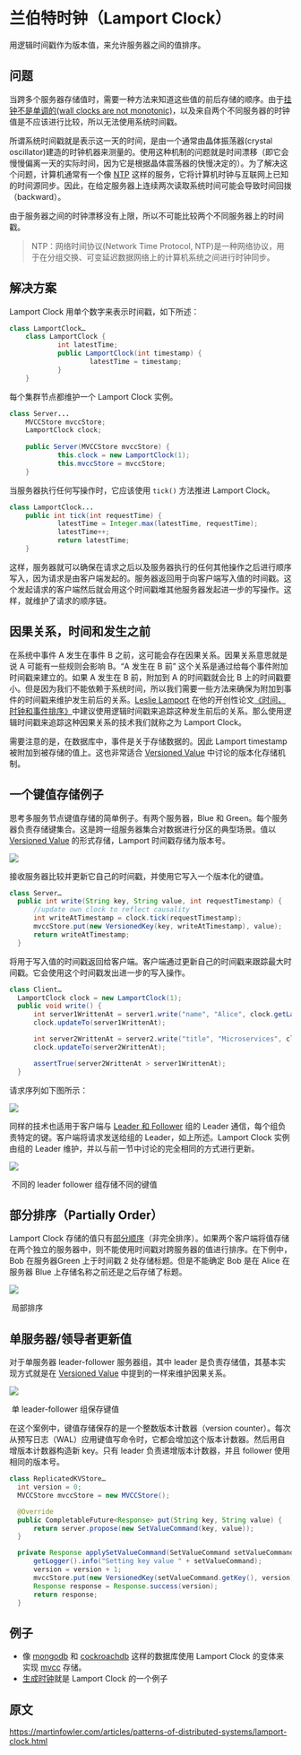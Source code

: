 # 兰伯特时钟（Lamport Clock）

用逻辑时间戳作为版本值，来允许服务器之间的值排序。

## 问题

当跨多个服务器存储值时，需要一种方法来知道这些值的前后存储的顺序。由于[挂钟不是单调的(wall clocks are not monotonic)](https://martinfowler.com/articles/patterns-of-distributed-systems/time-bound-lease.html#wall-clock-not-monotonic)，以及来自两个不同服务器的时钟值是不应该进行比较，所以无法使用系统时间戳。

所谓系统时间戳就是表示这一天的时间，是由一个通常由晶体振荡器(crystal oscillator)建造的时钟机器来测量的。使用这种机制的问题就是时间漂移（即它会慢慢偏离一天的实际时间，因为它是根据晶体震荡器的快慢决定的）。为了解决这个问题，计算机通常有一个像 [NTP](https://en.wikipedia.org/wiki/Network_Time_Protocol) 这样的服务，它将计算机时钟与互联网上已知的时间源同步。因此，在给定服务器上连续两次读取系统时间可能会导致时间回拨（backward）。

由于服务器之间的时钟漂移没有上限，所以不可能比较两个不同服务器上的时间戳。

> NTP：网络时间协议(Network Time Protocol, NTP)是一种网络协议，用于在分组交换、可变延迟数据网络上的计算机系统之间进行时钟同步。

## 解决方案

Lamport Clock 用单个数字来表示时间戳，如下所述：

```java
class LamportClock…
	class LamportClock {
			int latestTime;
			public LamportClock(int timestamp) {
					latestTime = timestamp;
			}
	}
```

每个集群节点都维护一个 Lamport Clock 实例。

```java
class Server...
	MVCCStore mvccStore;
	LamportClock clock;
	
	public Server(MVCCStore mvccStore) {
			this.clock = new LamportClock(1);
			this.mvccStore = mvccStore;
	}
```

当服务器执行任何写操作时，它应该使用 `tick()` 方法推进 Lamport Clock。

```java
class LamportClock...
	public int tick(int requestTime) {
			latestTime = Integer.max(latestTime, requestTime);
			latestTime++;
			return latestTime;
	}
```

这样，服务器就可以确保在请求之后以及服务器执行的任何其他操作之后进行顺序写入，因为请求是由客户端发起的。服务器返回用于向客户端写入值的时间戳。这个发起请求的客户端然后就会用这个时间戳堆其他服务器发起进一步的写操作。这样，就维护了请求的顺序链。

## 因果关系，时间和发生之前

在系统中事件 A 发生在事件 B 之前，这可能会存在因果关系。因果关系意思就是说 A 可能有一些规则会影响 B。“A 发生在 B 前” 这个关系是通过给每个事件附加时间戳来建立的。如果 A 发生在 B 前，附加到 A 的时间戳就会比 B 上的时间戳要小。但是因为我们不能依赖于系统时间，所以我们需要一些方法来确保为附加到事件的时间戳来维护发生前后的关系。[Leslie Lamport](https://en.wikipedia.org/wiki/Leslie_Lamport) 在他的开创性论文[《时间，时钟和事件排序》](https://lamport.azurewebsites.net/pubs/time-clocks.pdf)中建议使用逻辑时间戳来追踪这种发生前后的关系。那么使用逻辑时间戳来追踪这种因果关系的技术我们就称之为 Lamport Clock。

需要注意的是，在数据库中，事件是关于存储数据的。因此 Lamport timestamp 被附加到被存储的值上。这也非常适合 [Versioned Value](Versioned-Value.md) 中讨论的版本化存储机制。

## 一个键值存储例子

思考多服务节点键值存储的简单例子。有两个服务器，Blue 和 Green。每个服务器负责存储键集合。这是跨一组服务器集合对数据进行分区的典型场景。值以 [Versioned Value](Versioned-Value.md) 的形式存储，Lamport 时间戳存储为版本号。

![](../asserts/two-servers-each-with-specific-key-range.svg)

接收服务器比较并更新它自己的时间戳，并使用它写入一个版本化的键值。

```java
class Server… 
  public int write(String key, String value, int requestTimestamp) {
      //update own clock to reflect causality
      int writeAtTimestamp = clock.tick(requestTimestamp);
      mvccStore.put(new VersionedKey(key, writeAtTimestamp), value);
      return writeAtTimestamp;
  }
```

将用于写入值的时间戳返回给客户端。客户端通过更新自己的时间戳来跟踪最大时间戳。它会使用这个时间戳发出进一步的写入操作。

```java
class Client… 
  LamportClock clock = new LamportClock(1);
  public void write() {
      int server1WrittenAt = server1.write("name", "Alice", clock.getLatestTime());
      clock.updateTo(server1WrittenAt);

      int server2WrittenAt = server2.write("title", "Microservices", clock.getLatestTime());
      clock.updateTo(server2WrittenAt);

      assertTrue(server2WrittenAt > server1WrittenAt);
  }
```

请求序列如下图所示：

![](../asserts/lamport-clock-request-sequence.svg)

同样的技术也适用于客户端与 [Leader 和 Follower](Leader-And-Followers.md) 组的 Leader 通信，每个组负责特定的键。客户端将请求发送给组的 Leader，如上所述。Lamport Clock 实例由组的 Leader 维护，并以与前一节中讨论的完全相同的方式进行更新。

![](../asserts/different-keys-different-servers.svg)

​																				不同的 leader follower 组存储不同的键值

## 部分排序（Partially Order）

Lamport Clock 存储的值只有[部分顺序](https://en.wikipedia.org/wiki/Partially_ordered_set)（非完全排序）。如果两个客户端将值存储在两个独立的服务器中，则不能使用时间戳对跨服务器的值进行排序。在下例中，Bob 在服务器Green 上于时间戳 2 处存储标题。但是不能确定 Bob 是在 Alice 在服务器 Blue 上存储名称之前还是之后存储了标题。

![](../asserts/two-clients-two-separate-servers.svg)

​																						局部排序

## 单服务器/领导者更新值

对于单服务器 leader-follower 服务器组，其中 leader 是负责存储值，其基本实现方式就是在 [Versioned Value](Versioned-Value.md) 中提到的一样来维护因果关系。

![](../asserts/single-servergroup-kvstore.svg)

​																					单 leader-follower 组保存键值

在这个案例中，键值存储保存的是一个整数版本计数器（version counter）。每次从预写日志（WAL）应用键值写命令时，它都会增加这个版本计数器。然后用自增版本计数器构造新 key。只有 leader 负责递增版本计数器，并且 follower 使用相同的版本号。

```java
class ReplicatedKVStore… 
  int version = 0;
  MVCCStore mvccStore = new MVCCStore();

  @Override
  public CompletableFuture<Response> put(String key, String value) {
      return server.propose(new SetValueCommand(key, value));
  }

  private Response applySetValueCommand(SetValueCommand setValueCommand) {
      getLogger().info("Setting key value " + setValueCommand);
      version = version + 1;
      mvccStore.put(new VersionedKey(setValueCommand.getKey(), version), setValueCommand.getValue());
      Response response = Response.success(version);
      return response;
  }
```

## 例子

- 像 [mongodb](https://www.mongodb.com/) 和 [cockroachdb](https://www.cockroachlabs.com/docs/stable/) 这样的数据库使用 Lamport Clock 的变体来实现 [mvcc](https://en.wikipedia.org/wiki/Multiversion_concurrency_control) 存储。
- [生成时钟](Generation-Clock.md)就是 Lamport Clock 的一个例子

## 原文

https://martinfowler.com/articles/patterns-of-distributed-systems/lamport-clock.html